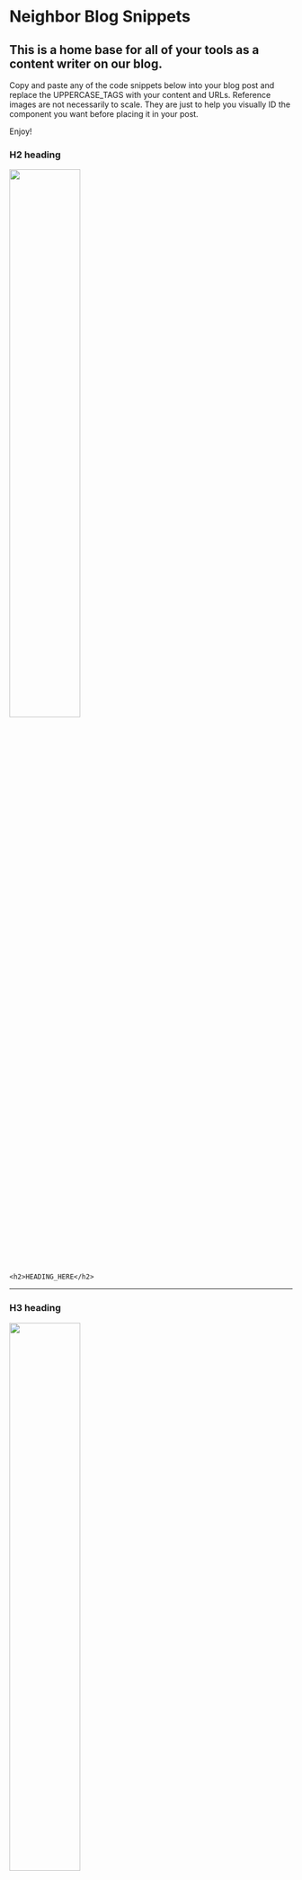 # Neighbor Blog Snippets

## This is a home base for all of your tools as a content writer on our blog.

Copy and paste any of the code snippets below into your blog post and replace the UPPERCASE_TAGS with your content and URLs. Reference images are not necessarily to scale. They are just to help you visually ID the component you want before placing it in your post.

Enjoy!

### H2 heading

<img src="/blog-snippets/images/h2-heading.png" width="50%"/>

```
<h2>HEADING_HERE</h2>
```

***
### H3 heading

<img src="/blog-snippets/images/h3-heading.png" width="50%"/>

```
<h3>HEADING_HERE</h3>
```
***
### Pull quote #1

<img src="/blog-snippets/images/pull-quote-1.png" width="50%"/>

```
<figure class="pullquote-one">
  <img src="IMAGE_URL_HERE" alt="ALT_TEXT_HERE" />
  <div class="pullquote-one--text">
    <blockquote>QUOTE_TEXT_HERE"</blockquote>
  </div>
  <figcaption>- NAME_HERE</figcaption>
</figure>

```
***
### Pull quote #2

<img src="/blog-snippets/images/pull-quote-2.png" width="50%"/>

```
<figure class="pullquote-two">
  <img src="IMAGE_URL_HERE" alt="ALT_TEXT_HERE" />
  <div class="pullquote-two--text">
    <blockquote>QUOTE_TEXT_HERE”</blockquote>
  </div>
  <figcaption>- NAME_HERE</figcaption>
</figure>

```
***
### Pull quote #3

<img src="/blog-snippets/images/pull-quote-3.png" width="50%"/>

```
<figure class="pullquote-three">
  <blockquote>QUOTE_TEXT_HERE”</blockquote>
  <figcaption>- NAME_HERE</figcaption>
</figure>

```
***
### Side-by-side image component

<img src="/blog-snippets/images/side-by-side-images.png" width="50%"/>

```
<figure class="image-two-up">
  <img src="IMAGE_URL_HERE" alt="ALT_TEXT_HERE" />
  <img src="IMAGE_URL_HERE" alt="ALT_TEXT_HERE" />
</figure>

```
***
### Related article Link

<img src="/blog-snippets/images/related-article.png" width="50%"/>

```
<span class="related-article">Related Article: 
  <a href="INSERT_URL_HERE" target="_blank">How to Identify Teak Wood</a>
</span>

```
***
### Styled link list

<img src="/blog-snippets/images/bullet-list.png" width="50%"/>

```
<div class="styled-bullet-list">
  <h4 class="small-caps">LIST_NAME_HERE</h4>
  <ul class="styled-bullet-list">
    <li>Item number one is short</li>
    <li>Item number two is longer and has more content</li>
    <li>Item three is short again</li>
    <li>Item four shortest</li>
    <li>Item five is long again. Taking up more space in the column and even breaks over multiple lines</li>
  </ul>
</div>

```
***
### Tip box

<img src="/blog-snippets/images/tip-box.png" width="50%"/>

```
<aside class="tip-box">
  <div class="tip-box--content">
    <p>Lorem ipsum dolor sit amet, consectetuer adipiscing elit, sed diam nonummy nibh euismod tincidunt ut laoreet dolore magna aliquam erat volutpat. Ut wisi enim ad minim veniam, quis nostrud exerci tation ullamcorper suscipit lobortis nisl ut aliquip ex</p>
  </div>
</aside>
```